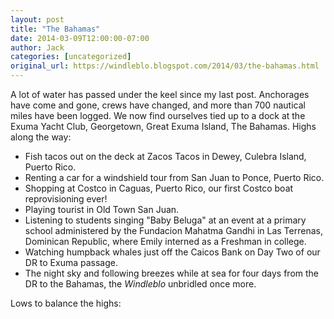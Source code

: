 ```yaml
---
layout: post
title: "The Bahamas"
date: 2014-03-09T12:00:00-07:00
author: Jack
categories: [uncategorized]
original_url: https://windleblo.blogspot.com/2014/03/the-bahamas.html
---
```


A lot of water has passed under the keel since my last post. Anchorages have come and gone, crews have changed, and more than 700 nautical miles have been logged. We now find ourselves tied up to a dock at the Exuma Yacht Club, Georgetown, Great Exuma Island, The Bahamas. Highs along the way: 

  * Fish tacos out on the deck at Zacos Tacos in Dewey, Culebra Island, Puerto Rico.
  * Renting a car for a windshield tour from San Juan to Ponce, Puerto Rico.
  * Shopping at Costco in Caguas, Puerto Rico, our first Costco boat reprovisioning ever!
  * Playing tourist in Old Town San Juan.
  * Listening to students singing "Baby Beluga" at an event at a primary school administered by the Fundacion Mahatma Gandhi in Las Terrenas, Dominican Republic, where Emily interned as a Freshman in college.
  * Watching humpback whales just off the Caicos Bank on Day Two of our DR to Exuma passage.
  * The night sky and following breezes while at sea for four days from the DR to the Bahamas, the _Windleblo_ unbridled once more.

Lows to balance the highs: